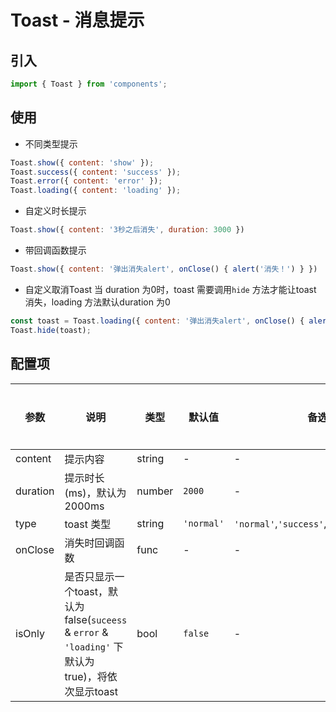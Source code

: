 # Toast - 消息提示

## 引入
```jsx
import { Toast } from 'components';
```
## 使用

- 不同类型提示

 ```js
 Toast.show({ content: 'show' });
 Toast.success({ content: 'success' });
 Toast.error({ content: 'error' });
 Toast.loading({ content: 'loading' });
 ```
- 自定义时长提示

 ```javascript
 Toast.show({ content: '3秒之后消失', duration: 3000 })
 ```
- 带回调函数提示

 ```javascript
 Toast.show({ content: '弹出消失alert', onClose() { alert('消失！') } })
 ```
- 自定义取消Toast
当 duration 为0时，toast 需要调用`hide` 方法才能让toast 消失，loading 方法默认duration 为0

 ```javascript
const toast = Toast.loading({ content: '弹出消失alert', onClose() { alert('消失！') } });
Toast.hide(toast);
```

## 配置项
| 参数 | 说明 | 类型 | 默认值 |备选值 | 是否必须 |
| --- | --- | --- | --- | --- | --- |
| content | 提示内容 | string | - | - | ✅  |
| duration | 提示时长(ms)，默认为2000ms | number | `2000` | - | ❌ |
| type | toast 类型 | string | `'normal'` | `'normal'`,`'success'`,`'error'`,`'loading'` | ❌ |
| onClose | 消失时回调函数 | func | - | - | ❌ |
| isOnly | 是否只显示一个toast，默认为false(`suceess` & `error` & `'loading'` 下默认为true)，将依次显示toast | bool | `false` | - | ❌ |
